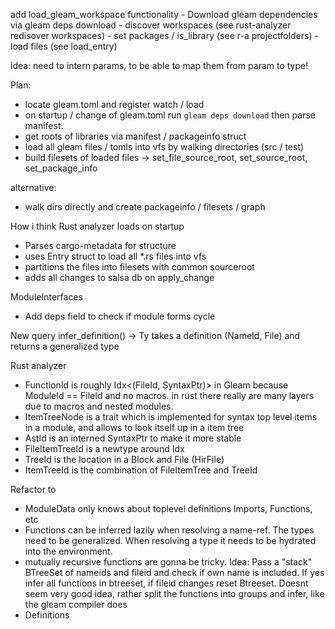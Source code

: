 add load_gleam_workspace functionality
    - Download gleam dependencies via gleam deps download
    - discover workspaces (see rust-analyzer redisover workspaces)
    - set packages / is_library (see r-a projectfolders)
    - load files (see load_entry)

idea: need to intern params, to be able to map them from param to type!

Plan:
 - locate gleam.toml and register watch / load
 - on startup / change of gleam.toml run `gleam deps download` then parse manifest. 
 - get roots of libraries via manifest / packageinfo struct
 - load all gleam files / tomls into vfs by walking directories (src / test)
 - build filesets of loaded files -> set_file_source_root, set_source_root, set_package_info

alternative:
 - walk dirs directly and create packageinfo / filesets / graph

How i think Rust analyzer loads on startup

 - Parses cargo-metadata for structure
 - uses Entry struct to load all *.rs files into vfs
 - partitions the files into filesets with common sourceroot
 - adds all changes to salsa db on apply_change

ModuleInterfaces
 - Add deps field to check if module forms cycle


New query infer_definition() -> Ty
takes a definition (NameId, File) and returns a generalized type

Rust analyzer
  - FunctionId is roughly Idx<(FileId, SyntaxPtr)> in Gleam because ModuleId == FileId and no macros. in rust there really are many layers due to macros and nested modules.
  - ItemTreeNode is a trait which is implemented for syntax top level items in a module, and allows to look itself up in a item tree 
  - AstId is an interned SyntaxPtr to make it more stable
  - FileItemTreeId is a newtype around Idx<ItemTreeNode>
  - TreeId is the location in a Block and File (HirFile)
  - ItemTreeId is the combination of FileItemTree and TreeId

Refactor to 
 - ModuleData only knows about toplevel definitions Imports, Functions, etc
 - Functions can be inferred lazily when resolving a name-ref. The types need to be generalized. When resolving a type it needs to be hydrated into the environment.
 - mutually recursive functions are gonna be tricky. Idea: Pass a "stack" BTreeSet of nameids and fileid and check if own name is included. If yes infer all functions in btreeset, if fileid changes reset Btreeset. Doesnt seem very good idea, rather split the functions into groups and infer, like the gleam compiler does
 - Definitions